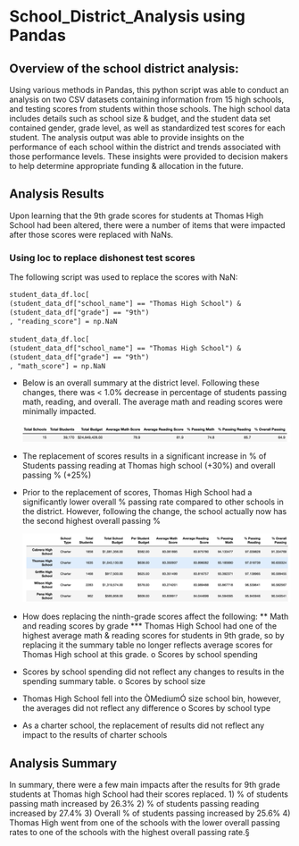 # School_District_Analysis using Pandas

## Overview of the school district analysis:
Using various methods in Pandas, this python script was able to conduct an analysis on two CSV datasets containing information from 15 high schools, and testing scores from students within those schools. The high school data includes details such as school size & budget, and the student data set contained gender, grade level, as well as standardized test scores for each student. The analysis output was able to provide insights on the performance of each school within the district and trends associated with those performance levels. These insights were provided to decision makers to help determine appropriate funding & allocation in the future.

## Analysis Results
Upon learning that the 9th grade scores for students at Thomas High School had been altered, there were a number of items that were impacted after those scores were replaced with NaNs. 

### Using loc to replace dishonest test scores
The following script was used to replace the scores with NaN:

    student_data_df.loc[
    (student_data_df["school_name"] == "Thomas High School") &
    (student_data_df["grade"] == "9th") 
    , "reading_score"] = np.NaN

    student_data_df.loc[
    (student_data_df["school_name"] == "Thomas High School") &
    (student_data_df["grade"] == "9th") 
    , "math_score"] = np.NaN

* Below is an overall summary at the district level. Following these changes, there was < 1.0% decrease in percentage of students passing math, reading, and overall. The average math and reading scores were minimally impacted. 
    
    ![DISTRICT SUMMARY](https://github.com/bdang303/School_District_Analysis/blob/main/Resources/DistrictSummary.png)

* The replacement of scores results in a significant increase in % of Students passing reading at Thomas high school (+30%) and overall passing % (+25%)
* Prior to the replacement of scores, Thomas High School had a significantly lower overall % passing rate compared to other schools in the district. However, following the change, the school actually now has the second highest overall passing %

    ![SCHOOL SUMMARY](https://github.com/bdang303/School_District_Analysis/blob/main/Resources/SchoolSummaryScreenshot.png)

* How does replacing the ninth-grade scores affect the following:
** Math and reading scores by grade
*** Thomas High School had one of the highest average math & reading scores for students in 9th grade, so by replacing it the summary table no longer reflects average scores for Thomas High school at this grade.
o Scores by school spending
* Scores by school spending did not reflect any changes to results in the spending summary table. 
o Scores by school size
* Thomas High School fell into the ÒMediumÓ size school bin, however, the averages did not reflect any difference 
o Scores by school type
* As a charter school, the replacement of results did not reflect any impact to the results of charter schools

## Analysis Summary

In summary, there were a few main impacts after the results for 9th grade students at Thomas high School had their scores replaced. 1) % of students passing math increased by 26.3% 2) % of students passing reading increased by 27.4% 3) Overall % of students passing increased by 25.6% 4) Thomas High went from one of the schools with the lower overall passing rates to one of the schools with the highest overall passing rate.§ 
